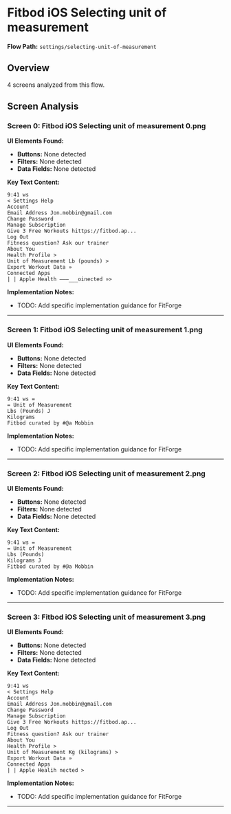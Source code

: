 # Fitbod iOS Selecting unit of measurement

**Flow Path:** `settings/selecting-unit-of-measurement`

## Overview
4 screens analyzed from this flow.

## Screen Analysis

### Screen 0: Fitbod iOS Selecting unit of measurement 0.png

**UI Elements Found:**
- **Buttons:** None detected
- **Filters:** None detected  
- **Data Fields:** None detected

**Key Text Content:**
```
9:41 ws
< Settings Help
Account
Email Address Jon.mobbin@gmail.com
Change Password
Manage Subscription
Give 3 Free Workouts hittps://fitbod.ap...
Log Out
Fitness question? Ask our trainer
About You
Health Profile >
Unit of Measurement Lb (pounds) >
Export Workout Data »
Connected Apps
| | Apple Health ———___oinected »>
```

**Implementation Notes:**
- TODO: Add specific implementation guidance for FitForge

---

### Screen 1: Fitbod iOS Selecting unit of measurement 1.png

**UI Elements Found:**
- **Buttons:** None detected
- **Filters:** None detected  
- **Data Fields:** None detected

**Key Text Content:**
```
9:41 ws =
= Unit of Measurement
Lbs (Pounds) J
Kilograms
Fitbod curated by #@a Mobbin
```

**Implementation Notes:**
- TODO: Add specific implementation guidance for FitForge

---

### Screen 2: Fitbod iOS Selecting unit of measurement 2.png

**UI Elements Found:**
- **Buttons:** None detected
- **Filters:** None detected  
- **Data Fields:** None detected

**Key Text Content:**
```
9:41 ws =
= Unit of Measurement
Lbs (Pounds)
Kilograms J
Fitbod curated by #@a Mobbin
```

**Implementation Notes:**
- TODO: Add specific implementation guidance for FitForge

---

### Screen 3: Fitbod iOS Selecting unit of measurement 3.png

**UI Elements Found:**
- **Buttons:** None detected
- **Filters:** None detected  
- **Data Fields:** None detected

**Key Text Content:**
```
9:41 ws
< Settings Help
Account
Email Address Jon.mobbin@gmail.com
Change Password
Manage Subscription
Give 3 Free Workouts hittps://fitbod.ap...
Log Out
Fitness question? Ask our trainer
About You
Health Profile >
Unit of Measurement Kg (kilograms) >
Export Workout Data »
Connected Apps
| | Apple Healih nected >
```

**Implementation Notes:**
- TODO: Add specific implementation guidance for FitForge

---

